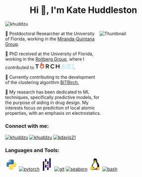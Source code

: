 <h1 align="center">Hi 👋, I'm Kate Huddleston</h1>

<p align="left"> <img src="https://komarev.com/ghpvc/?username=khuddzu&label=Profile%20views&color=0e75b6&style=flat" alt="khuddzu" /> </p>


<!--  
<p align="left"> <a href="https://github.com/ryo-ma/github-profile-trophy"><img src="https://github-profile-trophy.vercel.app/?username=khuddzu" alt="khuddzu" /></a> </p>

<h3 align="left">Connect with me:</h3>
<p align="left">
<a href="https://twitter.com/khuddzu" target="blank"><img align="center" src="https://raw.githubusercontent.com/rahuldkjain/github-profile-readme-generator/master/src/images/icons/Social/twitter.svg" alt="khuddzu" height="30" width="40" /></a>
<a href="https://linkedin.com/in/khuddzu" target="blank"><img align="center" src="https://raw.githubusercontent.com/rahuldkjain/github-profile-readme-generator/master/src/images/icons/Social/linked-in-alt.svg" alt="khuddzu" height="30" width="40" /></a>
<a href="https://www.hackerrank.com/kdavis21" target="blank"><img align="center" src="https://raw.githubusercontent.com/rahuldkjain/github-profile-readme-generator/master/src/images/icons/Social/hackerrank.svg" alt="kdavis21" height="30" width="40" /></a>
</p>

<h3 align="left">Languages and Tools:</h3>
<p align="left"> <a href="https://www.gnu.org/software/bash/" target="_blank" rel="noreferrer"> <img src="https://www.vectorlogo.zone/logos/gnu_bash/gnu_bash-icon.svg" alt="bash" width="40" height="40"/> </a> <a href="https://git-scm.com/" target="_blank" rel="noreferrer"> <img src="https://www.vectorlogo.zone/logos/git-scm/git-scm-icon.svg" alt="git" width="40" height="40"/> </a> <a href="https://www.linux.org/" target="_blank" rel="noreferrer"> <img src="https://raw.githubusercontent.com/devicons/devicon/master/icons/linux/linux-original.svg" alt="linux" width="40" height="40"/> </a> <a href="https://pandas.pydata.org/" target="_blank" rel="noreferrer"> <img src="https://raw.githubusercontent.com/devicons/devicon/2ae2a900d2f041da66e950e4d48052658d850630/icons/pandas/pandas-original.svg" alt="pandas" width="40" height="40"/> </a> <a href="https://www.python.org" target="_blank" rel="noreferrer"> <img src="https://raw.githubusercontent.com/devicons/devicon/master/icons/python/python-original.svg" alt="python" width="40" height="40"/> </a> <a href="https://pytorch.org/" target="_blank" rel="noreferrer"> <img src="https://www.vectorlogo.zone/logos/pytorch/pytorch-icon.svg" alt="pytorch" width="40" height="40"/> </a> <a href="https://seaborn.pydata.org/" target="_blank" rel="noreferrer"> <img src="https://seaborn.pydata.org/_images/logo-mark-lightbg.svg" alt="seaborn" width="40" height="40"/> </a> </p>

<p><img align="center" src="https://github-readme-stats.vercel.app/api/top-langs?username=khuddzu&show_icons=true&locale=en&layout=compact" alt="khuddzu" /></p>
-->

<img src="https://ih1.redbubble.net/image.3047863206.6446/raf,750x1000,075,t,101010:01c5ca27c6.jpg" alt="Thumbnail" width="200" height="250" align="right"></a>
<p> 🌱 Postdoctoral Researcher at the University of Florida, working in the <a href="https://github.com/mqcomplab" target="_blank" rel="noopener noreferrer">Miranda-Quintana Group</a>.<p/>
<p> 🌱 PhD received at the University of Florida, working in the <a href="https://github.com/roitberg-group" target="_blank" rel="noopener noreferrer">Roitberg Group</a>, where I contributed to <a href="https://github.com/aiqm/torchani" target="_blank" rel="noopener noreferrer"> <img src=https://raw.githubusercontent.com/aiqm/torchani/master/logo1.png width=125/></a>. <p/>
<p>  🌱 Currently contributing to the development of the clustering algorithm <a href="https://github.com/mqcomplab/bitbirch" target="_blank" rel="noopener noreferrer">BITBirch.</a></p>
<p> 🌱 My research has been dedicated to ML techniques, specifically predictive models, for the purpose of aiding in drug design. My interests focus on prediction of local atomic properties, with an emphasis on electrostatics.</p>

<h3 align="left">Connect with me:</h3>
<p align="left">
<a href="https://twitter.com/khuddzu" target="blank"><img align="center" src="https://raw.githubusercontent.com/rahuldkjain/github-profile-readme-generator/master/src/images/icons/Social/twitter.svg" alt="khuddzu" height="30" width="40" /></a>
<a href="https://linkedin.com/in/khuddzu" target="blank"><img align="center" src="https://raw.githubusercontent.com/rahuldkjain/github-profile-readme-generator/master/src/images/icons/Social/linked-in-alt.svg" alt="khuddzu" height="30" width="40" /></a>
<a href="https://www.hackerrank.com/kdavis21" target="blank"><img align="center" src="https://raw.githubusercontent.com/rahuldkjain/github-profile-readme-generator/master/src/images/icons/Social/hackerrank.svg" alt="kdavis21" height="30" width="40" /></a>
</p>
<h3 align="left">Languages and Tools:</h3>
<p align="left"> <a href="https://www.python.org" target="_blank" rel="noreferrer"> <img src="https://raw.githubusercontent.com/devicons/devicon/master/icons/python/python-original.svg" alt="python" width="40" height="40"/></a> <a href="https://pytorch.org/" target="_blank" rel="noreferrer"> <img src="https://www.vectorlogo.zone/logos/pytorch/pytorch-icon.svg" alt="pytorch" width="40" height="40"/></a> <a href="https://pandas.pydata.org/" target="_blank" rel="noreferrer"> <img src="https://raw.githubusercontent.com/devicons/devicon/2ae2a900d2f041da66e950e4d48052658d850630/icons/pandas/pandas-original.svg" alt="pandas" width="40" height="40"/></a> <a href="https://git-scm.com/" target="_blank" rel="noreferrer"> <img src="https://www.vectorlogo.zone/logos/git-scm/git-scm-icon.svg" alt="git" width="40" height="40"/></a> <a href="https://seaborn.pydata.org/" target="_blank" rel="noreferrer"> <img src="https://seaborn.pydata.org/_images/logo-mark-lightbg.svg" alt="seaborn" width="40" height="40"/></a> <a href="https://www.linux.org/" target="_blank" rel="noreferrer"> <img src="https://raw.githubusercontent.com/devicons/devicon/master/icons/linux/linux-original.svg" alt="linux" width="40" height="40"/></a> <a href="https://www.gnu.org/software/bash/" target="_blank" rel="noreferrer"> <img src="https://www.vectorlogo.zone/logos/gnu_bash/gnu_bash-icon.svg" alt="bash" width="40" height="40"/></a>  </p>

<!--
![Anurag's GitHub stats](https://github-readme-stats.vercel.app/api?username=khuddzu&show_icons=true&theme=blueberry)


![Anurag's GitHub stats](https://github-readme-stats.vercel.app/api?username=khuddzu&show_icons=true&theme=aura)

**khuddzu/khuddzu** is a ✨ _special_ ✨ repository because its `README.md` (this file) appears on your GitHub profile.

Here are some ideas to get you started:

- 🔭 I’m currently working on ...
- 🌱 I’m currently learning ...
- 👯 I’m looking to collaborate on ...
- 🤔 I’m looking for help with ...
- 💬 Ask me about ...
- 📫 How to reach me: ...
- 😄 Pronouns: ...
- ⚡ Fun fact: ...
-->

